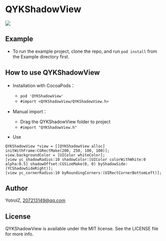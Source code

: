 # QYKShadowView

![](https://github.com/YotrolZ/QYKShadowView/blob/master/Example/QYKShadowView/example%402x.png )

## Example
- To run the example project, clone the repo, and run `pod install` from the Example directory first.

## How to use QYKShadowView

- Installation with CocoaPods：
    - `pod 'QYKShadowView'`
    -  `#import <QYKShadowView/QYKShadowView.h>` 
- Manual import：
    - Drag the QYKShadowView folder to project
    - `#import "QYKShadowView.h"`

- Use
```Objc
QYKShadowView *view = [[QYKShadowView alloc] initWithFrame:CGRectMake(200, 250, 100, 100)];
view.backgroundColor = [UIColor whiteColor];
[view yc_shadowRadius:10 shadowColor:[UIColor colorWithWhite:0 alpha:0.5] shadowOffset:CGSizeMake(0, 0) byShadowSide:(YCShadowSideRight)];
[view yc_cornerRadius:10 byRoundingCorners:(UIRectCornerBottomLeft)];
```

## Author

YotrolZ, 207213149@qq.com

## License

QYKShadowView is available under the MIT license. See the LICENSE file for more info.
